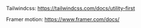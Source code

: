 Tailwindcss: 
https://tailwindcss.com/docs/utility-first

Framer motion:
https://www.framer.com/docs/